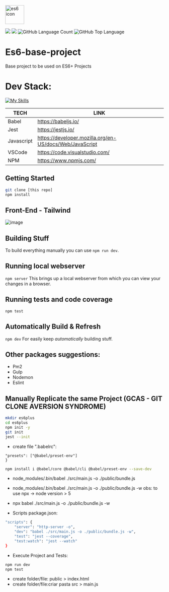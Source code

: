 <img src="https://walde.co/wp-content/uploads/2016/05/es6-logo.png" alt="es6 icon" width="60" height="60" />

<img src="https://img.shields.io/github/v/release/rafaelrferreira/es6-base-project?label=es6-base-project&style=for-the-badge" /> <img src="https://img.shields.io/github/languages/code-size/rafaelrferreira/es6-base-project?style=for-the-badge" /> <img alt="GitHub Language Count" src="https://img.shields.io/github/languages/count/rafaelrferreira/es6-base-project" /> <img alt="GitHub Top Language" src="https://img.shields.io/github/languages/top/rafaelrferreira/es6-base-project" />

# Es6-base-project
Base project to be used on ES6+ Projects

# Dev Stack:
[![My Skills](https://skillicons.dev/icons?i=js,html,css,tailwind,vscode,npm)](https://skillicons.dev)

| TECH | LINK |
| ------ | ------ |
| Babel | https://babeljs.io/ |
| Jest | https://jestjs.io/ |
| Javascript | https://developer.mozilla.org/en-US/docs/Web/JavaScript |
| VSCode | https://code.visualstudio.com/ |
| NPM | https://www.npmjs.com/ |

## Getting Started
```sh
git clone [this repo]
npm install
```
## Front-End - Tailwind
![image](https://user-images.githubusercontent.com/3987102/166125089-056f69bc-48c2-4ba7-8ee3-3b1e9186ec94.png)

## Building Stuff
To build everything manually you can use 
`npm run dev`.

## Running local webserver
`npm server`
This brings up a local webserver from which you can view your changes in a browser.

## Running tests and code coverage
`npm test`

## Automatically Build & Refresh
`npm dev`
For easily keep *automatically* building stuff.

## Other packages suggestions:
- Pm2
- Gulp
- Nodemon
- Eslint

## Manually Replicate the same Project (GCAS - GIT CLONE AVERSION SYNDROME)
```sh
mkdir es6plus
cd es6plus
npm init -y
git init
jest --init
```

- create file ".babelrc":
```sh{
"presets": ["@babel/preset-env"]
}
```

```sh
npm install i @babel/core @babel/cli @babel/preset-env --save-dev
```

- node_modules/.bin/babel ./src/main.js -o ./public/bundle.js
- node_modules/.bin/babel ./src/main.js -o ./public/bundle.js -w
obs: to use npx -> node version > 5

- npx babel ./src/main.js -o ./public/bundle.js -w

- Scripts package.json:
```sh
"scripts": {
    "server": "http-server -o",
    "dev": "babel ./src/main.js -o ./public/bundle.js -w",
    "test": "jest --coverage",
    "test:watch": "jest --watch"
}
```

- Execute Project and Tests:
```sh
npm run dev
npm test
```

- create folder/file: public > index.html
- create folder/file:criar pasta src > main.js
